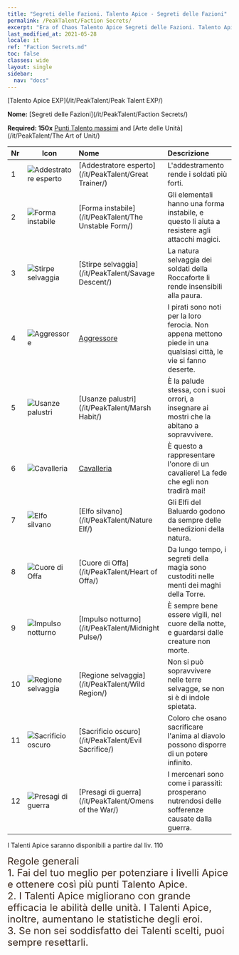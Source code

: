 ```yaml
---
title: "Segreti delle Fazioni. Talento Apice - Segreti delle Fazioni"
permalink: /PeakTalent/Faction Secrets/
excerpt: "Era of Chaos Talento Apice Segreti delle Fazioni. Talento Apice Segreti delle Fazioni. Segreti delle Fazioni"
last_modified_at: 2021-05-28
locale: it
ref: "Faction Secrets.md"
toc: false
classes: wide
layout: single
sidebar:
  nav: "docs"
---
```


  [Talento Apice EXP](/it/PeakTalent/Peak Talent EXP/)

  **Nome:** [Segreti delle Fazioni](/it/PeakTalent/Faction Secrets/)

  **Required: 150x** [Punti Talento massimi](/ItemsIT/con_934/) and [Arte delle Unità](/it/PeakTalent/The Art of Unit/)

  | Nr | Icon | Nome | Descrizione |
  |:---|------|:-----------|:-----------|
  | 1 | ![Addestratore esperto](/images/pt/talent_3001.png) | [Addestratore esperto](/it/PeakTalent/Great Trainer/) | L'addestramento rende i soldati più forti. |
  | 2 | ![Forma instabile](/images/pt/talent_3002.png) | [Forma instabile](/it/PeakTalent/The Unstable Form/) | Gli elementali hanno una forma instabile, e questo li aiuta a resistere agli attacchi magici. |
  | 3 | ![Stirpe selvaggia](/images/pt/talent_3003.png) | [Stirpe selvaggia](/it/PeakTalent/Savage Descent/) | La natura selvaggia dei soldati della Roccaforte li rende insensibili alla paura. |
  | 4 | ![Aggressore](/images/pt/talent_3004.png) | [Aggressore](/it/PeakTalent/Aggressor/) | I pirati sono noti per la loro ferocia. Non appena mettono piede in una qualsiasi città, le vie si fanno deserte. |
  | 5 | ![Usanze palustri](/images/pt/talent_3005.png) | [Usanze palustri](/it/PeakTalent/Marsh Habit/) | È la palude stessa, con i suoi orrori, a insegnare ai mostri che la abitano a sopravvivere. |
  | 6 | ![Cavalleria](/images/pt/talent_3006.png) | [Cavalleria](/it/PeakTalent/Chivalry/) | È questo a rappresentare l'onore di un cavaliere! La fede che egli non tradirà mai! |
  | 7 | ![Elfo silvano](/images/pt/talent_3007.png) | [Elfo silvano](/it/PeakTalent/Nature Elf/) | Gli Elfi del Baluardo godono da sempre delle benedizioni della natura. |
  | 8 | ![Cuore di Offa](/images/pt/talent_3008.png) | [Cuore di Offa](/it/PeakTalent/Heart of Offa/) | Da lungo tempo, i segreti della magia sono custoditi nelle menti dei maghi della Torre. |
  | 9 | ![Impulso notturno](/images/pt/talent_3009.png) | [Impulso notturno](/it/PeakTalent/Midnight Pulse/) | È sempre bene essere vigili, nel cuore della notte, e guardarsi dalle creature non morte. |
  | 10 | ![Regione selvaggia](/images/pt/talent_3010.png) | [Regione selvaggia](/it/PeakTalent/Wild Region/) | Non si può sopravvivere nelle terre selvagge, se non si è di indole spietata. |
  | 11 | ![Sacrificio oscuro](/images/pt/talent_3011.png) | [Sacrificio oscuro](/it/PeakTalent/Evil Sacrifice/) | Coloro che osano sacrificare l'anima al diavolo possono disporre di un potere infinito. |
  | 12 | ![Presagi di guerra](/images/pt/talent_3012.png) | [Presagi di guerra](/it/PeakTalent/Omens of the War/) | I mercenari sono come i parassiti: prosperano nutrendosi delle sofferenze causate dalla guerra. |



  I Talenti Apice saranno disponibili a partire dal liv. 110

  <span style="color: #3c2a1e;font-size:22px">Regole generali</span><br/><span style="color: #3c2a1e;font-size:22px">1. Fai del tuo meglio per potenziare i livelli Apice e ottenere così più punti Talento Apice. </span><br/><span style="color: #3c2a1e;font-size:22px">2. I Talenti Apice migliorano con grande efficacia le abilità delle unità. I Talenti Apice, inoltre, aumentano le statistiche degli eroi. </span><br/><span style="color: #3c2a1e;font-size:22px">3. Se non sei soddisfatto dei Talenti scelti, puoi sempre resettarli.</span><br/>

